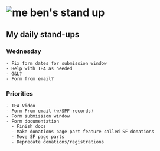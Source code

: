 # ![me](https://avatars2.githubusercontent.com/u/5232044?s=50&v=4) ben's stand up

## My daily stand-ups
    
### Wednesday
    
    - Fix form dates for submission window
    - Help with TEA as needed
    - G&L? 
    - Form from email?
    

### Priorities 
    
    - TEA Video
    - Form From email (w/SPF records)
    - Form submission window
    - Form documentation
      - Finish docs
      - Make donations page part feature called SF donations
      - Move SF page parts
      - Deprecate donations/registrations
      
